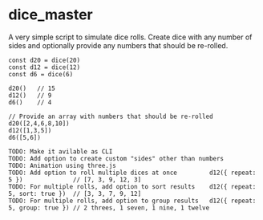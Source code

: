 # dice_master

A very simple script to simulate dice rolls. Create dice with any number of sides and optionally provide any numbers that should be re-rolled.

```
const d20 = dice(20)
const d12 = dice(12)
const d6 = dice(6)

d20()   // 15
d12()   // 9
d6()    // 4

// Provide an array with numbers that should be re-rolled
d20([2,4,6,8,10])
d12([1,3,5])
d6([5,6])

TODO: Make it avilable as CLI
TODO: Add option to create custom "sides" other than numbers
TODO: Animation using three.js
TODO: Add option to roll multiple dices at once         d12({ repeat: 5 })              // [7, 3, 9, 12, 3]
TODO: For multiple rolls, add option to sort results    d12({ repeat: 5, sort: true })  // [3, 3, 7, 9, 12]
TODO: For multiple rolls, add option to group results   d12({ repeat: 5, group: true }) // 2 threes, 1 seven, 1 nine, 1 twelve
```
